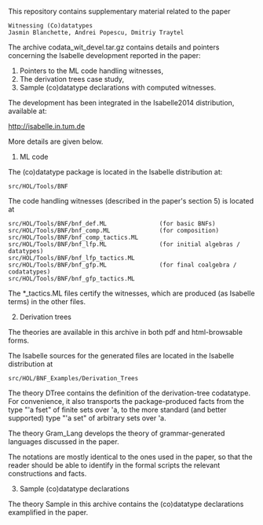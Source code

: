 This repository contains supplementary material related to the paper

    Witnessing (Co)datatypes
    Jasmin Blanchette, Andrei Popescu, Dmitriy Traytel

The archive codata_wit_devel.tar.gz contains details and pointers concerning the
Isabelle development reported in the paper:

1) Pointers to the ML code handling witnesses,
2) The derivation trees case study,
3) Sample (co)datatype declarations with computed witnesses.

The development has been integrated in the Isabelle2014 distribution, 
available at: 

  http://isabelle.in.tum.de

More details are given below.


1) ML code

The (co)datatype package is located in the Isabelle distribution at:
   
    src/HOL/Tools/BNF

The code handling witnesses (described in the paper's section 5) is located at

    src/HOL/Tools/BNF/bnf_def.ML               (for basic BNFs)
    src/HOL/Tools/BNF/bnf_comp.ML              (for composition)
    src/HOL/Tools/BNF/bnf_comp_tactics.ML
    src/HOL/Tools/BNF/bnf_lfp.ML               (for initial algebras / datatypes)
    src/HOL/Tools/BNF/bnf_lfp_tactics.ML
    src/HOL/Tools/BNF/bnf_gfp.ML               (for final coalgebra / codatatypes)
    src/HOL/Tools/BNF/bnf_gfp_tactics.ML

The *_tactics.ML files certify the witnesses, which are produced (as Isabelle
terms) in the other files.

2) Derivation trees

The theories are available in this archive in both pdf and html-browsable forms.

The Isabelle sources for the generated files are located in the Isabelle
distribution at

    src/HOL/BNF_Examples/Derivation_Trees

The theory DTree contains the definition of the derivation-tree codatatype.  For
convenience, it also transports the package-produced facts from the type "'a
fset" of finite sets over 'a, to the more standard (and better supported) type
"'a set" of arbitrary sets over 'a.

The theory Gram_Lang develops the theory of grammar-generated languages
discussed in the paper.  

The notations are mostly identical to the ones used in the paper, so that the
reader should be able to identify in the formal scripts the relevant
constructions and facts.


3) Sample (co)datatype declarations

The theory Sample in this archive contains the (co)datatype declarations
examplified in the paper.

